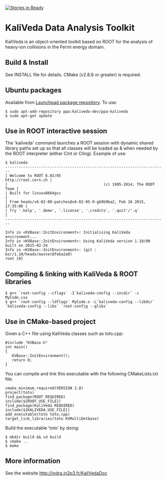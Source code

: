 [![Stories in Ready](https://badge.waffle.io/kaliveda-dev/kaliveda.png?label=ready&title=Ready)](http://waffle.io/kaliveda-dev/kaliveda)
# KaliVeda Data Analysis Toolkit

KaliVeda is an object-oriented toolkit based on ROOT for the analysis of heavy-ion collisions in the Fermi energy domain.

## Build & Install

See INSTALL file for details. CMake (v2.8.8 or greater) is required.

## Ubuntu packages

Available from [Launchpad package repository](https://code.launchpad.net/~kaliveda-dev/+archive/ppa-kaliveda). To use:

    $ sudo apt-add-repository ppa:kaliveda-dev/ppa-kaliveda
    $ sudo apt-get update

## Use in ROOT interactive session

The 'kaliveda' command launches a ROOT session with dynamic shared library paths set up so that all classes will be loaded as & when needed by the ROOT interpreter (either Cint or Cling). Example of use:

    $ kaliveda
    ------------------------------------------------------------------------
    | Welcome to ROOT 6.02/05                            http://root.cern.ch |
    |                                           (c) 1995-2014, The ROOT Team |
    | Built for linuxx8664gcc                                                |
    | From heads/v6-02-00-patches@v6-02-05-9-gb9b9ba2, Feb 16 2015, 17:35:00 |
    | Try '.help', '.demo', '.license', '.credits', '.quit'/'.q'             |
    ------------------------------------------------------------------------
    
    Info in <KVBase::InitEnvironment>: Initialising KaliVeda environment...
    Info in <KVBase::InitEnvironment>: Using KaliVeda version 1.10/00 built on 2015-02-24
    Info in <KVBase::InitEnvironment>: (git : bzr/1.10/heads/master@feba2a0)
    root [0] 

## Compiling & linking with KaliVeda & ROOT libraries

    $ g++ `root-config --cflags` -I`kaliveda-config --incdir` -c MyCode.cxx
    $ g++ `root-config --ldflags` MyCode.o -L`kaliveda-config --libdir` `kaliveda-config --libs` `root-config --glibs`

## Use in CMake-based project

Given a C++ file using KaliVeda classes such as toto.cpp:

    #include "KVBase.h"
    int main()
    {
       KVBase::InitEnvironment();
       return 0;
    }

You can compile and link this executable with the following CMakeLists.txt file:

    cmake_minimum_required(VERSION 2.8)
    project(toto)
    find_package(ROOT REQUIRED)
    include(${ROOT_USE_FILE})
    find_package(KaliVeda REQUIRED)
    include(${KALIVEDA_USE_FILE})
    add_executable(toto toto.cpp)
    target_link_libraries(toto KVMultiDetbase)

Build the executable 'toto' by doing:

    $ mkdir build && cd build
    $ cmake ..
    $ make

## More information

See the website http://indra.in2p3.fr/KaliVedaDoc


